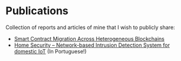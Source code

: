 # Publications

Collection of reports and articles of mine that I wish to publicly share:

- [Smart Contract Migration Across Heterogeneous Blockchains](./smartcontract-migration/)
- [Home Security – Network-based Intrusion Detection System for domestic IoT](./home-securit/) (In Portuguese!)
